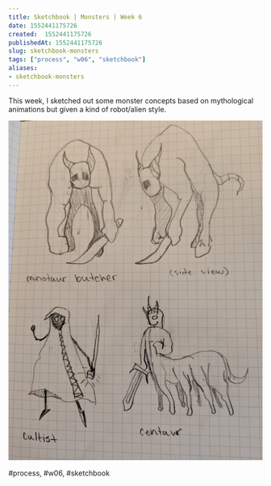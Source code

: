```yaml
---
title: Sketchbook | Monsters | Week 6
date: 1552441175726
created:  1552441175726
publishedAt: 1552441175726
slug: sketchbook-monsters
tags: ["process", "w06", "sketchbook"]
aliases:
- sketchbook-monsters
---
```


This week, I sketched out some monster concepts based on mythological animations but given a kind of robot/alien style.

![](Sketches.jpg)

#process, #w06, #sketchbook

